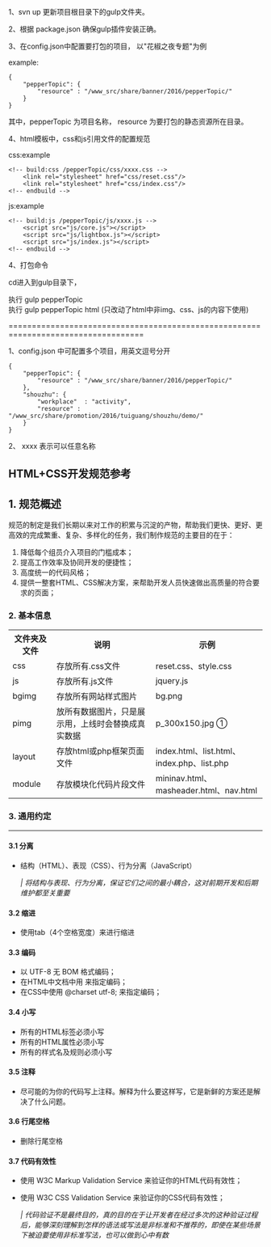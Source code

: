 
1、svn up 更新项目根目录下的gulp文件夹。

2、根据 package.json 确保gulp插件安装正确。

3、在config.json中配置要打包的项目， 以"花椒之夜专题"为例

example:
	
	{
		"pepperTopic": {
			"resource" : "/www_src/share/banner/2016/pepperTopic/"
		}
	}

其中，pepperTopic 为项目名称， resource 为要打包的静态资源所在目录。

4、html模板中，css和js引用文件的配置规范

css:example

	<!-- build:css /pepperTopic/css/xxxx.css -->
    	<link rel="stylesheet" href="css/reset.css"/>
   		<link rel="stylesheet" href="css/index.css"/>
    <!-- endbuild -->

js:example

	<!-- build:js /pepperTopic/js/xxxx.js -->
	    <script src="js/core.js"></script>
	    <script src="js/lightbox.js"></script>
	    <script src="js/index.js"></script>
    <!-- endbuild -->

4、打包命令

cd进入到gulp目录下，

执行 gulp pepperTopic			
执行 gulp pepperTopic html  (只改动了html中非img、css、js的内容下使用)

===================================================================================

1、config.json 中可配置多个项目，用英文逗号分开

	{
		"pepperTopic": {
			"resource" : "/www_src/share/banner/2016/pepperTopic/"
		},
		"shouzhu": {
			"workplace"  : "activity",
			"resource" : "/www_src/share/promotion/2016/tuiguang/shouzhu/demo/"
		}
	}
2、 xxxx 表示可以任意名称



## HTML+CSS开发规范参考

## 1. 规范概述

规范的制定是我们长期以来对工作的积累与沉淀的产物，帮助我们更快、更好、更高效的完成繁重、复杂、多样化的任务，我们制作规范的主要目的在于：

1. 降低每个组员介入项目的门槛成本；
2. 提高工作效率及协同开发的便捷性；
3. 高度统一的代码风格；
4. 提供一整套HTML、CSS解决方案，来帮助开发人员快速做出高质量的符合要求的页面；

### 2. 基本信息
<table>
   <tr>
      <th>文件夹及文件</th>
      <th>说明</th>
      <th>示例</th>
   </tr>
   <tr>
      <td>css</td>
      <td>存放所有.css文件</td>
      <td>reset.css、style.css</td>
   </tr>
   <tr>
      <td>js</td>
      <td>存放所有.js文件</td>
      <td>jquery.js</td>
   </tr>
   <tr>
      <td>bgimg</td>
      <td>存放所有网站样式图片</td>
      <td>bg.png</td>
   </tr>
   <tr>
      <td>pimg</td>
      <td>放所有数据图片，只是展示用，上线时会替换成真实数据</td>
      <td>p_300x150.jpg ① </td>
   </tr>
   <tr>
      <td>layout</td>
      <td>存放html或php框架页面文件</td>
      <td>index.html、list.html、index.php、list.php</td>
   </tr>
   <tr>
      <td>module</td>
      <td>存放模块化代码片段文件</td>
      <td>mininav.html、masheader.html、nav.html </td>
   </tr>
</table>

### 3. 通用约定
***
#### 3.1 分离
* 结构（HTML）、表现（CSS）、行为分离（JavaScript）

    <em>| 将结构与表现、行为分离，保证它们之间的最小耦合，这对前期开发和后期维护都至关重要</em>
    
#### 3.2 缩进
* 使用tab（4个空格宽度）来进行缩进

#### 3.3 编码
* 以 UTF-8 无 BOM 格式编码；
* 在HTML中文档中用 <meta charset="utf-8" /> 来指定编码；
* 在CSS中使用 @charset utf-8; 来指定编码；

#### 3.4 小写
* 所有的HTML标签必须小写
* 所有的HTML属性必须小写
* 所有的样式名及规则必须小写

#### 3.5 注释
* 尽可能的为你的代码写上注释。解释为什么要这样写，它是新鲜的方案还是解决了什么问题。

#### 3.6 行尾空格
* 删除行尾空格

#### 3.7 代码有效性
* 使用 W3C Markup Validation Service  来验证你的HTML代码有效性；
* 使用 W3C CSS Validation Service  来验证你的CSS代码有效性；

    <em>| 代码验证不是最终目的，真的目的在于让开发者在经过多次的这种验证过程后，能够深刻理解到怎样的语法或写法是非标准和不推荐的，即使在某些场景下被迫要使用非标准写法，也可以做到心中有数</em>
